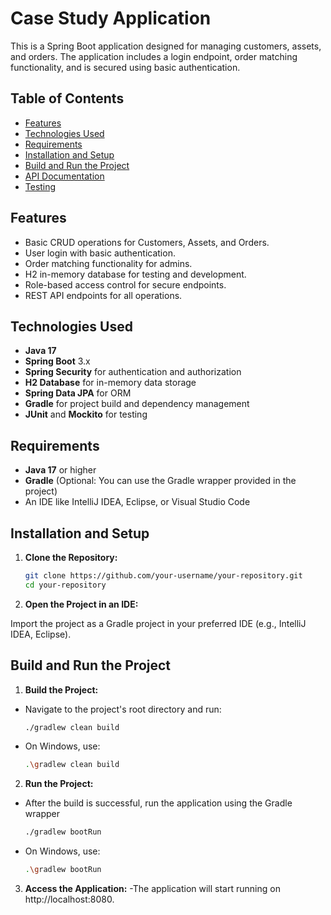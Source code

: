 # Case Study Application

This is a Spring Boot application designed for managing customers, assets, and orders. The application includes a login endpoint, order matching functionality, and is secured using basic authentication.

## Table of Contents
- [Features](#features)
- [Technologies Used](#technologies-used)
- [Requirements](#requirements)
- [Installation and Setup](#installation-and-setup)
- [Build and Run the Project](#build-and-run-the-project)
- [API Documentation](#api-documentation)
- [Testing](#testing)

## Features
- Basic CRUD operations for Customers, Assets, and Orders.
- User login with basic authentication.
- Order matching functionality for admins.
- H2 in-memory database for testing and development.
- Role-based access control for secure endpoints.
- REST API endpoints for all operations.

## Technologies Used
- **Java 17**
- **Spring Boot** 3.x
- **Spring Security** for authentication and authorization
- **H2 Database** for in-memory data storage
- **Spring Data JPA** for ORM
- **Gradle** for project build and dependency management
- **JUnit** and **Mockito** for testing

## Requirements
- **Java 17** or higher
- **Gradle** (Optional: You can use the Gradle wrapper provided in the project)
- An IDE like IntelliJ IDEA, Eclipse, or Visual Studio Code

## Installation and Setup
1. **Clone the Repository:**
   ```bash
   git clone https://github.com/your-username/your-repository.git
   cd your-repository
2. **Open the Project in an IDE:**

Import the project as a Gradle project in your preferred IDE (e.g., IntelliJ IDEA, Eclipse).

## Build and Run the Project
1. **Build the Project:**
- Navigate to the project's root directory and run:
  ```bash
  ./gradlew clean build
- On Windows, use:
  ```bash
  .\gradlew clean build
2. **Run the Project:**
-  After the build is successful, run the application using the Gradle wrapper
   ```bash
   ./gradlew bootRun
- On Windows, use:
    ```bash
    .\gradlew bootRun
3. **Access the Application:**
-The application will start running on http://localhost:8080.
